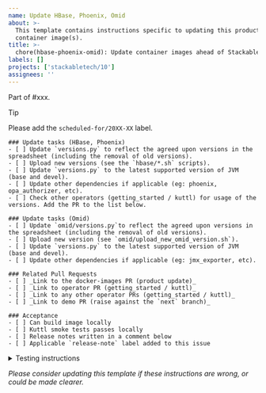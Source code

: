```yaml
---
name: Update HBase, Phoenix, Omid
about: >-
  This template contains instructions specific to updating this product and/or
  container image(s).
title: >-
  chore(hbase-phoenix-omid): Update container images ahead of Stackable Release XX.(X)X
labels: []
projects: ['stackabletech/10']
assignees: ''
---
```


Part of #xxx.

> [!TIP]
> Please add the `scheduled-for/20XX-XX` label.

```[tasklist]
### Update tasks (HBase, Phoenix)
- [ ] Update `versions.py` to reflect the agreed upon versions in the spreadsheet (including the removal of old versions).
- [ ] Upload new versions (see the `hbase/*.sh` scripts).
- [ ] Update `versions.py` to the latest supported version of JVM (base and devel).
- [ ] Update other dependencies if applicable (eg: phoenix, opa_authorizer, etc).
- [ ] Check other operators (getting_started / kuttl) for usage of the versions. Add the PR to the list below.
```

```[tasklist]
### Update tasks (Omid)
- [ ] Update `omid/versions.py`to reflect the agreed upon versions in the spreadsheet (including the removal of old versions).
- [ ] Upload new version (see `omid/upload_new_omid_version.sh`).
- [ ] Update `versions.py` to the latest supported version of JVM (base and devel).
- [ ] Update other dependencies if applicable (eg: jmx_exporter, etc).
```

```[tasklist]
### Related Pull Requests
- [ ] _Link to the docker-images PR (product update)_
- [ ] _Link to operator PR (getting_started / kuttl)_
- [ ] _Link to any other operator PRs (getting_started / kuttl)_
- [ ] _Link to demo PR (raise against the `next` branch)_
```

<!--
Make this a regular list so it isn't easily editable from the rendered
description?
-->
```[tasklist]
### Acceptance
- [ ] Can build image locally
- [ ] Kuttl smoke tests passes locally
- [ ] Release notes written in a comment below
- [ ] Applicable `release-note` label added to this issue
```

<details>
<summary>Testing instructions</summary>

```shell
# See the latest version at https://pypi.org/project/image-tools-stackabletech/
pip install image-tools-stackabletech==0.0.12

bake --product hbase=x.y.z # where x.y.z is the new version added in this PR
bake --product omid=x.y.z # where x.y.z is the new version added in this PR

kind load docker-image docker.stackable.tech/stackable/hbase:x.y.z-stackable0.0.0-dev
kind load docker-image docker.stackable.tech/stackable/omid:x.y.z-stackable0.0.0-dev

# Change directory into the hbase-operator repository and update the
# product version in tests/test-definition.yaml
./scripts/run-tests --test-suite smoke-latest
./scripts/run-tests --test omid
```

</details>

_Please consider updating this template if these instructions are wrong, or
could be made clearer._
